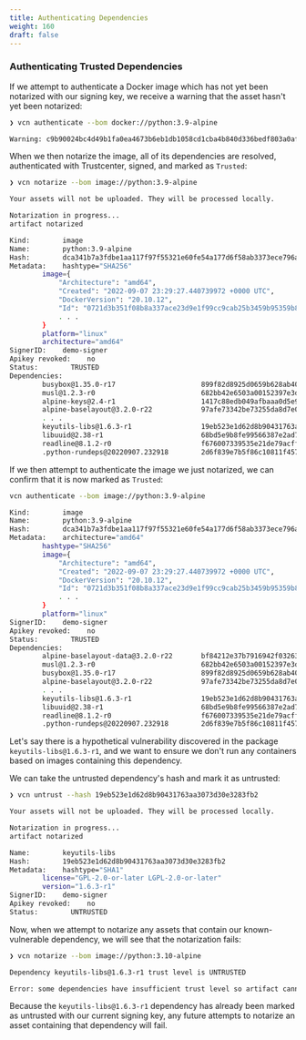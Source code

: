 ```yaml
---
title: Authenticating Dependencies
weight: 160
draft: false
---
```


### Authenticating Trusted Dependencies

If we attempt to authenticate a Docker image which has not yet been notarized with our signing key, we receive a warning that the asset hasn't yet been notarized:

```bash
❯ vcn authenticate --bom docker://python:3.9-alpine 

Warning: c9b90024bc4d49b1fa0ea4673b6eb1db1058cd1cba4b840d336bedf803a0afcf was not notarized 
```

When we then notarize the image, all of its dependencies are resolved, authenticated with Trustcenter, signed, and marked as `Trusted`:

```bash
❯ vcn notarize --bom image://python:3.9-alpine

Your assets will not be uploaded. They will be processed locally.

Notarization in progress...
artifact notarized

Kind:        image
Name:        python:3.9-alpine
Hash:        dca341b7a3fdbe1aa117f97f55321e60fe54a177d6f58ab3373ece796aca52ef
Metadata:    hashtype="SHA256"
        image={
            "Architecture": "amd64",
            "Created": "2022-09-07 23:29:27.440739972 +0000 UTC",
            "DockerVersion": "20.10.12",
            "Id": "0721d3b351f08b8a337ace23d9e1f99cc9cab25b3459b95359b85054c631a1af",
            . . .
        }
        platform="linux"
        architecture="amd64"
SignerID:    demo-signer
Apikey revoked:    no
Status:        TRUSTED
Dependencies:
        busybox@1.35.0-r17                     899f82d8925d0659b628ab403a44a433bcd97a06 TRUSTED
        musl@1.2.3-r0                          682bb42e6503a00152397e3db87be4602d566ac4 TRUSTED
        alpine-keys@2.4-r1                     1417c88edb049afbaaa0d5e94a15c3726fe68f31 TRUSTED
        alpine-baselayout@3.2.0-r22            97afe73342be73255da8d7e0929d7f73a625ce4d TRUSTED
        . . .
        keyutils-libs@1.6.3-r1                 19eb523e1d62d8b90431763aa3073d30e3283fb2 TRUSTED
        libuuid@2.38-r1                        68bd5e9b8fe99566387e2ad7b7a44c8cf0936673 TRUSTED
        readline@8.1.2-r0                      f676007339535e21de79acffbe7ae743a1f7168c TRUSTED
        .python-rundeps@20220907.232918        2d6f839e7b5f86c10811f4574f044b3b3ad53417 TRUSTED
```

If we then attempt to authenticate the image we just notarized, we can confirm that it is now marked as `Trusted`:

```bash
vcn authenticate --bom image://python:3.9-alpine

Kind:        image
Name:        python:3.9-alpine
Hash:        dca341b7a3fdbe1aa117f97f55321e60fe54a177d6f58ab3373ece796aca52ef
Metadata:    architecture="amd64"
        hashtype="SHA256"
        image={
            "Architecture": "amd64",
            "Created": "2022-09-07 23:29:27.440739972 +0000 UTC",
            "DockerVersion": "20.10.12",
            "Id": "0721d3b351f08b8a337ace23d9e1f99cc9cab25b3459b95359b85054c631a1af",
            . . .
        }
        platform="linux"
SignerID:    demo-signer
Apikey revoked:    no
Status:        TRUSTED
Dependencies:
        alpine-baselayout-data@3.2.0-r22       bf84212e37b7916942f03263f997c94e39494525 TRUSTED
        musl@1.2.3-r0                          682bb42e6503a00152397e3db87be4602d566ac4 TRUSTED
        busybox@1.35.0-r17                     899f82d8925d0659b628ab403a44a433bcd97a06 TRUSTED
        alpine-baselayout@3.2.0-r22            97afe73342be73255da8d7e0929d7f73a625ce4d TRUSTED
        . . .
        keyutils-libs@1.6.3-r1                 19eb523e1d62d8b90431763aa3073d30e3283fb2 TRUSTED
        libuuid@2.38-r1                        68bd5e9b8fe99566387e2ad7b7a44c8cf0936673 TRUSTED
        readline@8.1.2-r0                      f676007339535e21de79acffbe7ae743a1f7168c TRUSTED
        .python-rundeps@20220907.232918        2d6f839e7b5f86c10811f4574f044b3b3ad53417 TRUSTED
```

Let's say there is a hypothetical vulnerability discovered in the package `keyutils-libs@1.6.3-r1`, and we want to ensure we don't run any containers based on images containing this dependency.

We can take the untrusted dependency's hash and mark it as untrusted:

```bash
❯ vcn untrust --hash 19eb523e1d62d8b90431763aa3073d30e3283fb2

Your assets will not be uploaded. They will be processed locally.

Notarization in progress...
artifact notarized

Name:        keyutils-libs
Hash:        19eb523e1d62d8b90431763aa3073d30e3283fb2
Metadata:    hashtype="SHA1"
        license="GPL-2.0-or-later LGPL-2.0-or-later"
        version="1.6.3-r1"
SignerID:    demo-signer
Apikey revoked:    no
Status:        UNTRUSTED
```

Now, when we attempt to notarize any assets that contain our known-vulnerable dependency, we will see that the notarization fails:

```bash
❯ vcn notarize --bom image://python:3.10-alpine

Dependency keyutils-libs@1.6.3-r1 trust level is UNTRUSTED

Error: some dependencies have insufficient trust level so artifact cannot be notarized. You can override it with --bom-force option
```

Because the `keyutils-libs@1.6.3-r1` dependency has already been marked as untrusted with our current signing key, any future attempts to notarize an asset containing that dependency will fail.
